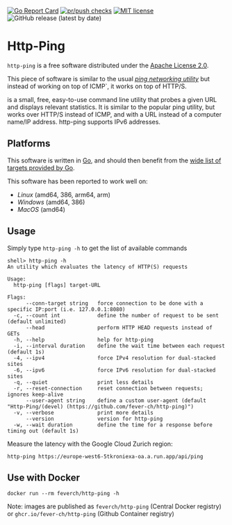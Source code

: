 [![Go Report Card](https://goreportcard.com/badge/github.com/fever-ch/http-ping)](https://goreportcard.com/report/github.com/fever-ch/http-ping)
[![pr/push checks](https://github.com/fever-ch/http-ping/actions/workflows/continuous-integration.yml/badge.svg)](https://github.com/fever-ch/http-ping/actions/workflows/continuous-integration.yml)
[![MIT license](https://img.shields.io/badge/license-Apache-brightgreen.svg)](https://opensource.org/licenses/Apache-2.0)
![GitHub release (latest by date)](https://img.shields.io/github/v/release/fever-ch/http-ping)

# Http-Ping

`http-ping` is a free software distributed under the [Apache License 2.0](LICENSE).

This piece of software is similar to the usual [_ping networking utility_](https://en.wikipedia.org/wiki/Ping_(networking_utility)) but instead of working on top of ICMP`, it works on top of
HTTP/S.

is a small, free, easy-to-use command line utility that probes a given URL and displays relevant statistics. It is similar to the popular ping utility, but works over HTTP/S instead of ICMP, and with a URL instead of a computer name/IP address. http-ping supports IPv6 addresses.

## Platforms

This software is written in [Go](https://go.dev), and should then benefit from the [wide list of targets provided by Go](https://go.dev/doc/install/source#environment).

This software has been reported to work well on:
- *Linux* (amd64, 386, arm64, arm)
- *Windows* (amd64, 386)
- *MacOS* (amd64)

## Usage

Simply type `http-ping -h` to get the list of available commands

```
shell> http-ping -h
An utility which evaluates the latency of HTTP(S) requests

Usage:
  http-ping [flags] target-URL

Flags:
      --conn-target string   force connection to be done with a specific IP:port (i.e. 127.0.0.1:8080)
  -c, --count int            define the number of request to be sent (default unlimited)
      --head                 perform HTTP HEAD requests instead of GETs
  -h, --help                 help for http-ping
  -i, --interval duration    define the wait time between each request (default 1s)
  -4, --ipv4                 force IPv4 resolution for dual-stacked sites
  -6, --ipv6                 force IPv6 resolution for dual-stacked sites
  -q, --quiet                print less details
  -r, --reset-connection     reset connection between requests; ignores keep-alive
      --user-agent string    define a custom user-agent (default "Http-Ping/(devel) (https://github.com/fever-ch/http-ping)")
  -v, --verbose              print more details
      --version              version for http-ping
  -w, --wait duration        define the time for a response before timing out (default 1s)
```
Measure the latency with the Google Cloud Zurich region:
```
http-ping https://europe-west6-5tkroniexa-oa.a.run.app/api/ping
```

## Use with Docker
```shell
docker run --rm feverch/http-ping -h
```

Note: images are published as `feverch/http-ping` (Central Docker registry) or `ghcr.io/fever-ch/http-ping` (Github Container registry)